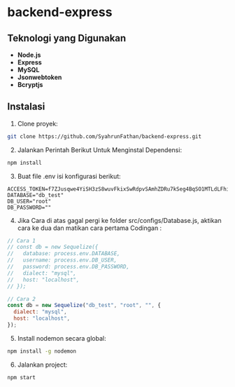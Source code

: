 # backend-express

## Teknologi yang Digunakan

- **Node.js**
- **Express**
- **MySQL**
- **Jsonwebtoken**
- **Bcryptjs**

## Instalasi

1. Clone proyek:

```bash
git clone https://github.com/SyahrunFathan/backend-express.git
```

2. Jalankan Perintah Berikut Untuk Menginstal Dependensi:

```bash
npm install
```

3. Buat file .env isi konfigurasi berikut:

```
ACCESS_TOKEN=f7ZJusqwe4YiSH3zS8wuvFkixSwRdpvSAmhZDRu7kSeg4BqSO1MTLdLFhilqbZcq
DATABASE="db_test"
DB_USER="root"
DB_PASSWORD=""
```

4. Jika Cara di atas gagal pergi ke folder src/configs/Database.js, aktikan cara ke dua dan matikan cara pertama
   Codingan :

```javascript
// Cara 1
// const db = new Sequelize({
//   database: process.env.DATABASE,
//   username: process.env.DB_USER,
//   password: process.env.DB_PASSWORD,
//   dialect: "mysql",
//   host: "localhost",
// });

// Cara 2
const db = new Sequelize("db_test", "root", "", {
  dialect: "mysql",
  host: "localhost",
});
```

5. Install nodemon secara global:

```bash
npm install -g nodemon
```

6. Jalankan project:

```bash
npm start
```
